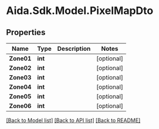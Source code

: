 # Aida.Sdk.Model.PixelMapDto

## Properties

Name | Type | Description | Notes
------------ | ------------- | ------------- | -------------
**Zone01** | **int** |  | [optional] 
**Zone02** | **int** |  | [optional] 
**Zone03** | **int** |  | [optional] 
**Zone04** | **int** |  | [optional] 
**Zone05** | **int** |  | [optional] 
**Zone06** | **int** |  | [optional] 

[[Back to Model list]](../README.md#documentation-for-models) [[Back to API list]](../README.md#documentation-for-api-endpoints) [[Back to README]](../README.md)

